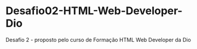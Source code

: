# Desafio02-HTML-Web-Developer-Dio
 Desafio 2 - proposto pelo curso de Formação HTML Web Developer da Dio
